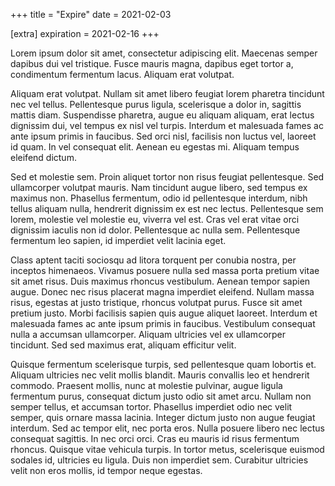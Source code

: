 +++
title = "Expire"
date = 2021-02-03

[extra]
expiration = 2021-02-16
+++

Lorem ipsum dolor sit amet, consectetur adipiscing elit. Maecenas semper dapibus dui vel tristique. Fusce mauris magna, dapibus eget tortor a, condimentum fermentum lacus. Aliquam erat volutpat.

<!-- more -->

Aliquam erat volutpat. Nullam sit amet libero feugiat lorem pharetra tincidunt nec vel tellus. Pellentesque purus ligula, scelerisque a dolor in, sagittis mattis diam. Suspendisse pharetra, augue eu aliquam aliquam, erat lectus dignissim dui, vel tempus ex nisl vel turpis. Interdum et malesuada fames ac ante ipsum primis in faucibus. Sed orci nisl, facilisis non luctus vel, laoreet id quam. In vel consequat elit. Aenean eu egestas mi. Aliquam tempus eleifend dictum.

Sed et molestie sem. Proin aliquet tortor non risus feugiat pellentesque. Sed ullamcorper volutpat mauris. Nam tincidunt augue libero, sed tempus ex maximus non. Phasellus fermentum, odio id pellentesque interdum, nibh tellus aliquam nulla, hendrerit dignissim ex est nec lectus. Pellentesque sem lorem, molestie vel molestie eu, viverra vel est. Cras vel erat vitae orci dignissim iaculis non id dolor. Pellentesque ac nulla sem. Pellentesque fermentum leo sapien, id imperdiet velit lacinia eget.

Class aptent taciti sociosqu ad litora torquent per conubia nostra, per inceptos himenaeos. Vivamus posuere nulla sed massa porta pretium vitae sit amet risus. Duis maximus rhoncus vestibulum. Aenean tempor sapien augue. Donec nec risus placerat magna imperdiet eleifend. Nullam massa risus, egestas at justo tristique, rhoncus volutpat purus. Fusce sit amet pretium justo. Morbi facilisis sapien quis augue aliquet laoreet. Interdum et malesuada fames ac ante ipsum primis in faucibus. Vestibulum consequat nulla a accumsan ullamcorper. Aliquam ultricies vel ex ullamcorper tincidunt. Sed sed maximus erat, aliquam efficitur velit.

Quisque fermentum scelerisque turpis, sed pellentesque quam lobortis et. Aliquam ultricies nec velit mollis blandit. Mauris convallis leo et hendrerit commodo. Praesent mollis, nunc at molestie pulvinar, augue ligula fermentum purus, consequat dictum justo odio sit amet arcu. Nullam non semper tellus, et accumsan tortor. Phasellus imperdiet odio nec velit semper, quis ornare massa lacinia. Integer dictum justo non augue feugiat interdum. Sed ac tempor elit, nec porta eros. Nulla posuere libero nec lectus consequat sagittis. In nec orci orci. Cras eu mauris id risus fermentum rhoncus. Quisque vitae vehicula turpis. In tortor metus, scelerisque euismod sodales id, ultricies eu ligula. Duis non imperdiet sem. Curabitur ultricies velit non eros mollis, id tempor neque egestas.
